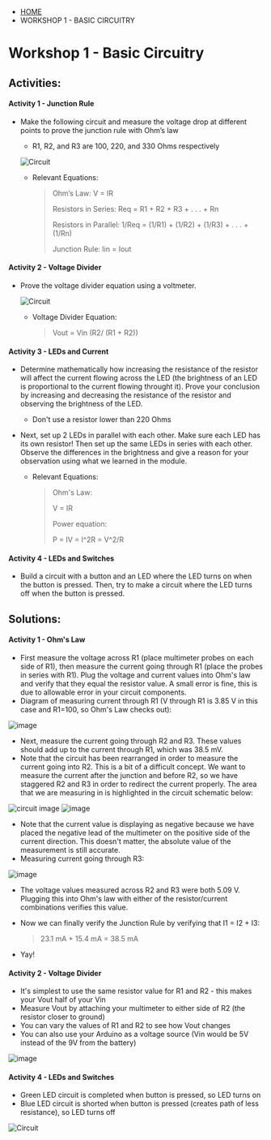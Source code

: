 <ul class="breadcrumb">
	<li><a href="{{ "/" | absolute_url }}">HOME</a></li>
	<li>WORKSHOP 1 - BASIC CIRCUITRY</li>
</ul>

# Workshop 1 - Basic Circuitry

## Activities:

#### Activity 1 - Junction Rule
* Make the following circuit and measure the voltage drop at different points to prove the junction rule with Ohm’s law

	- R1, R2, and R3 are 100, 220, and 330 Ohms respectively
	
	 ![Circuit](https://bmesbuildteamucla.github.io/workshops/workshop-1--basic-circuitry/activity-1-circuit.jpg)
	
	- Relevant Equations:
	
		> Ohm’s Law: V = IR
		>
		> Resistors in Series: Req = R1 + R2 + R3 + . . . + Rn
		>
		> Resistors in Parallel: 1/Req = (1/R1) + (1/R2) + (1/R3) + . . . + (1/Rn)
		>
		> Junction Rule: Iin = Iout


#### Activity 2 - Voltage Divider
* Prove the voltage divider equation using a voltmeter.

     ![Circuit](https://bmesbuildteamucla.github.io/workshops/workshop-1--basic-circuitry/activity-2-circuit.png)
      
	- Voltage Divider Equation:

	    > Vout = Vin (R2/ (R1 + R2))


#### Activity 3 - LEDs and Current
* Determine mathematically how increasing the resistance of the resistor will affect the current flowing across the LED (the brightness of an LED is proportional to the current flowing throught it). Prove your conclusion by increasing and decreasing the resistance of the resistor and observing the brightness of the LED.
	- Don't use a resistor lower than 220 Ohms
* Next, set up 2 LEDs in parallel with each other. Make sure each LED has its own resistor! Then set up the same LEDs in series with each other. Observe the differences in the brightness and give a reason for your observation using what we learned in the module.

	- Relevant Equations:

	  > Ohm's Law:
	  > 
	  >  V = IR
	  >
	  > Power equation:
	  > 
	  > P = IV = I^2R = V^2/R


#### Activity 4 - LEDs and Switches
* Build a circuit with a button and an LED where the LED turns on when the button is pressed. Then, try to make a circuit where the LED turns off when the button is pressed.



## Solutions:
#### Activity 1 - Ohm's Law
* First measure the voltage across R1 (place multimeter probes on each side of R1), then measure the current going through R1 (place the probes in series with R1). Plug the voltage and current values into Ohm's law and verify that they equal the resistor value. A small error is fine, this is due to allowable error in your circuit components.
* Diagram of measuring current through R1 (V through R1 is 3.85 V in this case and R1=100, so Ohm's Law checks out):

![image](https://user-images.githubusercontent.com/54077199/206894658-5ee09840-63bd-41f0-8952-ce7ea941c68a.png)

* Next, measure the current going through R2 and R3. These values should add up to the current through R1, which was 38.5 mV.
* Note that the circuit has been rearranged in order to measure the current going into R2. This is a bit of a difficult concept. We want to measure the current after the junction and before R2, so we have staggered R2 and R3 in order to redirect the current properly. The area that we are measuring in is highlighted in the circuit schematic below:

![circuit image](https://user-images.githubusercontent.com/54077199/206895363-c5b1b3b8-841a-41ed-bc67-e39b370395c7.JPG)
![image](https://user-images.githubusercontent.com/54077199/206895249-9b7797ae-f77c-4cb6-9d29-2e18412eb9a9.png)
* Note that the current value is displaying as negative because we have placed the negative lead of the multimeter on the positive side of the current direction. This doesn't matter, the absolute value of the measurement is still accurate.
* Measuring current going through R3:

![image](https://user-images.githubusercontent.com/54077199/206895509-e6eb4c4d-1811-4588-98c5-2a5d5e37cb90.png)

* The voltage values measured across R2 and R3 were both 5.09 V. Plugging this into Ohm's law with either of the resistor/current combinations verifies this value.
* Now we can finally verify the Junction Rule by verifying that I1 = I2 + I3: 

	> 23.1 mA + 15.4 mA = 38.5 mA
* Yay!


#### Activity 2 - Voltage Divider
- It's simplest to use the same resistor value for R1 and R2 - this makes your Vout half of your Vin
- Measure Vout by attaching your multimeter to either side of R2 (the resistor closer to ground)
- You can vary the values of R1 and R2 to see how Vout changes
- You can also use your Arduino as a voltage source (Vin would be 5V instead of the 9V from the battery)

![image](https://user-images.githubusercontent.com/54077199/206894031-6263f1f0-849d-4606-abcb-3ae485866402.png)

#### Activity 4 - LEDs and Switches

- Green LED circuit is completed when button is pressed, so LED turns on
- Blue LED circuit is shorted when button is pressed (creates path of less resistance), so LED turns off

![Circuit](https://bmesbuildteamucla.github.io/workshops/workshop-1--basic-circuitry/activity-4-circuit-solution.png)



